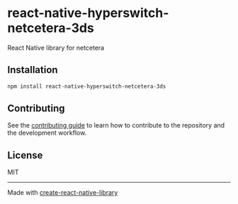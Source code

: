 # react-native-hyperswitch-netcetera-3ds
React Native library for netcetera
## Installation

```sh
npm install react-native-hyperswitch-netcetera-3ds
```

## Contributing

See the [contributing guide](CONTRIBUTING.md) to learn how to contribute to the repository and the development workflow.

## License

MIT

---

Made with [create-react-native-library](https://github.com/callstack/react-native-builder-bob)
